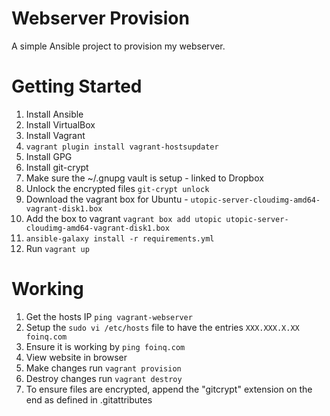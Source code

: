 Webserver Provision
===================
A simple Ansible project to provision my webserver.

Getting Started
===============
1. Install Ansible
1. Install VirtualBox
1. Install Vagrant
1. `vagrant plugin install vagrant-hostsupdater`
1. Install GPG
1. Install git-crypt
1. Make sure the ~/.gnupg vault is setup - linked to Dropbox
1. Unlock the encrypted files `git-crypt unlock`
1. Download the vagrant box for Ubuntu - `utopic-server-cloudimg-amd64-vagrant-disk1.box`
1. Add the box to vagrant `vagrant box add utopic utopic-server-cloudimg-amd64-vagrant-disk1.box`
1. `ansible-galaxy install -r requirements.yml`
1. Run `vagrant up`

Working
=======
1. Get the hosts IP `ping vagrant-webserver`
1. Setup the `sudo vi /etc/hosts` file to have the entries `XXX.XXX.X.XX foinq.com`
1. Ensure it is working by `ping foinq.com`
1. View website in browser
1. Make changes run `vagrant provision`
1. Destroy changes run `vagrant destroy`
1. To ensure files are encrypted, append the "gitcrypt" extension on the end as defined in .gitattributes